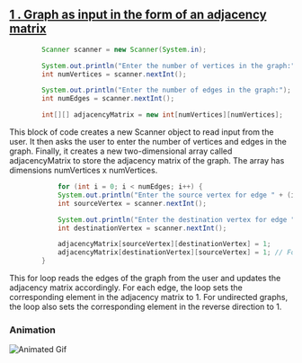 ## [1 . Graph as input in the form of an adjacency matrix ](https://github.com/BibhabenduMukherjee/Graphs/blob/main/graphJavaVersion/GraphInputAdjMatrix.java)

```java
        Scanner scanner = new Scanner(System.in);

        System.out.println("Enter the number of vertices in the graph:");
        int numVertices = scanner.nextInt();

        System.out.println("Enter the number of edges in the graph:");
        int numEdges = scanner.nextInt();

        int[][] adjacencyMatrix = new int[numVertices][numVertices]; 

```

This block of code creates a new Scanner object to read input from the user. It then asks the user to enter the number of vertices and edges in the graph. Finally, it creates a new two-dimensional array called adjacencyMatrix to store the adjacency matrix of the graph. The array has dimensions numVertices x numVertices.


```java
            for (int i = 0; i < numEdges; i++) {
            System.out.println("Enter the source vertex for edge " + (i + 1) + ":");
            int sourceVertex = scanner.nextInt();

            System.out.println("Enter the destination vertex for edge " + (i + 1) + ":");
            int destinationVertex = scanner.nextInt();

            adjacencyMatrix[sourceVertex][destinationVertex] = 1;
            adjacencyMatrix[destinationVertex][sourceVertex] = 1; // For undirected graphs
        }

```

This for loop reads the edges of the graph from the user and updates the adjacency matrix accordingly. For each edge, the loop sets the corresponding element in the adjacency matrix to 1. For undirected graphs, the loop also sets the corresponding element in the reverse direction to 1.



### Animation 

![Animated Gif](https://lh6.googleusercontent.com/RJXRgXqBBveetZajhikyA8q29MhMzKKDUXH0WuQb9-k7owhUIi6rZxqvyU-gNicg7HqRYHOE44_C5ojbCpQlbi0QDIn2ZuwWUA6LD5wYSWz6ehdDthINzqofzZ5NZJyEbShmYhJmn7j7IZFlhvyh_uY)
